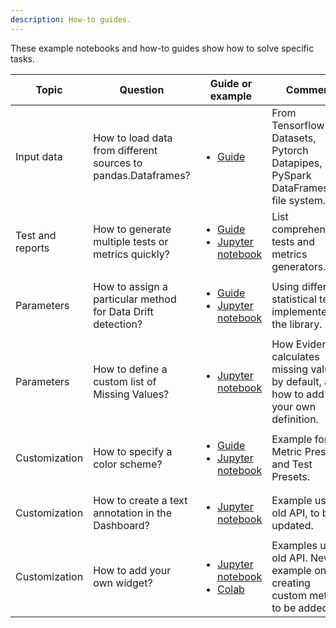 ```yaml
---
description: How-to guides.
---
```


These example notebooks and how-to guides show how to solve specific tasks. 

Topic | Question| Guide or example | Comment
| --- | --- | --- | --- 
Input data | How to load data from different sources to pandas.Dataframes? | <ul><li>[Guide](load-data-to-pandas.md)</li><ul> | From Tensorflow Datasets, Pytorch Datapipes, PySpark DataFrames, file system.
Test and reports | How to generate multiple tests or metrics quickly? | <ul><li>[Guide](../customization/options-for-color-schema.md)</li><li>[Jupyter notebook](https://github.com/evidentlyai/evidently/blob/main/examples/how_to_questions/tests_and_metrics_generators.ipynb) | List comprehension, tests and metrics generators.
Parameters | How to assign a particular method for Data Drift detection?|<ul><li>[Guide](../customization/options-for-statistical-tests.md)</li><li> [Jupyter notebook](https://github.com/evidentlyai/evidently/blob/main/examples/how_to_questions/how_to_specify_stattest_for_a_testsuite.ipynb)| Using different statistical tests implemented in the library.
Parameters | How to define a custom list of Missing Values?|<ul><li>[Jupyter notebook](https://github.com/evidentlyai/evidently/blob/main/examples/how_to_questions/example_test_null_values.ipynb)| How Evidently calculates missing values by default, and how to add your own definition.
Customization | How to specify a color scheme?|<ul><li>[Guide](../customization/options-for-color-schema.md)</li><li>[Jupyter notebook](https://github.com/evidentlyai/evidently/blob/main/examples/how_to_questions/colour_options_data_drift_iris.ipynb) | Example for Metric Presets and Test Presets.
Customization | How to create a text annotation in the Dashboard? | <ul><li> [Jupyter notebook](https://github.com/evidentlyai/evidently/blob/main/examples/how_to_questions/text_widget_usage_iris.ipynb)</ul></li>| Example uses old API, to be updated.
Customization | How to add your own widget? | <ul><li>[Jupyter notebook](https://github.com/evidentlyai/evidently/tree/main/examples/how_to_questions/custom_widget_and_tab_example)</li><li>[Colab](https://colab.research.google.com/drive/1ZYhokqQupQVX0n2boRjyr5cpg_WgFJoL)</li></ul> | Examples uses old API. New example on creating custom metrics to be added. 
